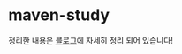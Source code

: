 # maven-study
정리한 내용은 <a href="https://www.tomatodeveloper.blog/c5d6f402-2f3f-4f83-95a2-0941a0e57ea9">블로그</a>에 자세히 정리 되어 있습니다!

